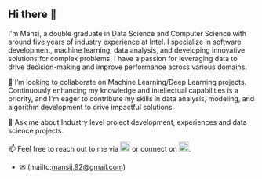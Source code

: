 ## Hi there 👋

I'm Mansi, a double graduate in Data Science and Computer Science with around five years of industry experience at Intel. I specialize in software development, machine learning, data analysis, and developing innovative solutions for complex problems. I have a passion for leveraging data to drive decision-making and improve performance across various domains.

👯 I’m looking to collaborate on Machine Learning/Deep Learning projects. Continuously enhancing my knowledge and intellectual capabilities is a priority, and  I'm eager to contribute my skills in data analysis, modeling, and algorithm development to drive impactful solutions.

💬 Ask me about Industry level project development, experiences and data science projects.

📫 Feel free to reach out to me via <a href="mailto:mansij.92@gmail.com"><img src="https://upload.wikimedia.org/wikipedia/commons/7/7e/Gmail_icon_%282020%29.svg" alt="Gmail" height="20px"></a> or connect on <a href="https://www.linkedin.com/in/mj-mansi-joshi/" target="_blank"><img src="https://upload.wikimedia.org/wikipedia/commons/c/ca/LinkedIn_logo_initials.png" alt="LinkedIn" height="20px"></a>.
 - ✉ (mailto:mansij.92@gmail.com)
